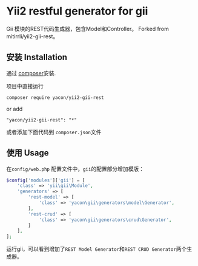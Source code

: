 Yii2 restful generator for gii
======================
Gii 模块的REST代码生成器，包含Model和Controller。 Forked from mitirrli/yii2-gii-rest。

安装 Installation
------------

通过 [composer](http://getcomposer.org/download/)安装.

项目中直接运行

```
composer require yacon/yii2-gii-rest
```

or add

```
"yacon/yii2-gii-rest": "*"
```

或者添加下面代码到 `composer.json`文件


使用 Usage
-----

在`config/web.php` 配置文件中，`gii`的配置部分增加模版：

```php
$config['modules']['gii'] = [
    'class' => 'yii\gii\Module',
    'generators' => [
        'rest-model' => [
            'class' => 'yacon\gii\generators\model\Generator',
        ],
        'rest-crud' => [
            'class' => 'yacon\gii\generators\crud\Generator',
        ]
    ],
];
```
运行gii，可以看到增加了`REST Model Generator`和`REST CRUD Generator`两个生成器。